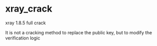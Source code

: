 # xray_crack
xray 1.8.5 full crack

It is not a cracking method to replace the public key, but to modify the verification logic
